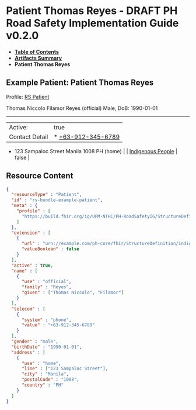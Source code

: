 # Patient Thomas Reyes - DRAFT PH Road Safety Implementation Guide v0.2.0

* [**Table of Contents**](toc.md)
* [**Artifacts Summary**](artifacts.md)
* **Patient Thomas Reyes**

## Example Patient: Patient Thomas Reyes

Profile: [RS Patient](StructureDefinition-rs-patient.md)

Thomas Niccolo Filamor Reyes (official) Male, DoB: 1990-01-01

-------

| | |
| :--- | :--- |
| Active: | true |
| Contact Detail | * [+63-912-345-6789](tel:+63-912-345-6789)
* 123 Sampaloc Street Manila 1008 PH (home)
 |
| [Indigenous People](https://build.fhir.org/ig/UP-Manila-SILab/ph-core/StructureDefinition-indigenous-people.html) | false |



## Resource Content

```json
{
  "resourceType" : "Patient",
  "id" : "rs-bundle-example-patient",
  "meta" : {
    "profile" : [
      "https://build.fhir.org/ig/UPM-NTHC/PH-RoadSafetyIG/StructureDefinition/rs-patient"
    ]
  },
  "extension" : [
    {
      "url" : "urn://example.com/ph-core/fhir/StructureDefinition/indigenous-people",
      "valueBoolean" : false
    }
  ],
  "active" : true,
  "name" : [
    {
      "use" : "official",
      "family" : "Reyes",
      "given" : ["Thomas Niccolo", "Filamor"]
    }
  ],
  "telecom" : [
    {
      "system" : "phone",
      "value" : "+63-912-345-6789"
    }
  ],
  "gender" : "male",
  "birthDate" : "1990-01-01",
  "address" : [
    {
      "use" : "home",
      "line" : ["123 Sampaloc Street"],
      "city" : "Manila",
      "postalCode" : "1008",
      "country" : "PH"
    }
  ]
}

```
